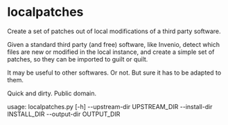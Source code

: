localpatches
============

Create a set of patches out of local modifications of a third party software.

Given a standard third party (and free) software, like Invenio, detect which
files are new or modified in the local instance, and create a simple set of
patches, so they can be imported to guilt or quilt.

It may be useful to other softwares.  Or not.  But sure it has to be adapted
to them.

Quick and dirty.  Public domain.

usage: localpatches.py [-h] --upstream-dir UPSTREAM_DIR --install-dir
                       INSTALL_DIR --output-dir OUTPUT_DIR
